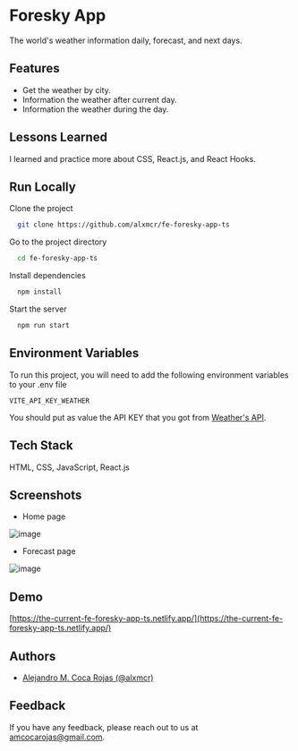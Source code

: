 
# Foresky App

The world's weather information daily, forecast, and next days.


## Features

- Get the weather by city.
- Information the weather after current day.
- Information the weather during the day.

  
## Lessons Learned

I learned and practice more about CSS, React.js, and React Hooks.

  
## Run Locally

Clone the project

```bash
  git clone https://github.com/alxmcr/fe-foresky-app-ts
```

Go to the project directory

```bash
  cd fe-foresky-app-ts
```

Install dependencies

```bash
  npm install
```

Start the server

```bash
  npm run start
```

  
## Environment Variables

To run this project, you will need to add the following environment variables to your .env file

`VITE_API_KEY_WEATHER`

You should put as value the API KEY that you got from [Weather's API](https://www.weatherapi.com/).

  
## Tech Stack

HTML, CSS, JavaScript, React.js

  
## Screenshots

- Home page

![image](https://github.com/alxmcr/fe-foresky-app-ts/assets/8689897/9e50b65c-74ce-40b1-bb55-d6ea6335ba85)
  
- Forecast page

![image](https://github.com/alxmcr/weather-app/assets/8689897/088756eb-0158-4995-812a-dcbd63c32206)

  
## Demo

[https://the-current-fe-foresky-app-ts.netlify.app/](https://the-current-fe-foresky-app-ts.netlify.app/)

  
## Authors

- [Alejandro M. Coca Rojas (@alxmcr)](https://www.github.com/alxmcr)

  
## Feedback

If you have any feedback, please reach out to us at amcocarojas@gmail.com.

  
